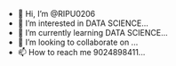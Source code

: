 - 👋 Hi, I’m @RIPU0206
- 👀 I’m interested in DATA SCIENCE...
- 🌱 I’m currently learning DATA SCIENCE...
- 💞️ I’m looking to collaborate on ...
- 📫 How to reach me 9024898411...

<!---
RIPU0206/RIPU0206 is a ✨ special ✨ repository because its `README.md` (this file) appears on your GitHub profile.
You can click the Preview link to take a look at your changes.
--->
